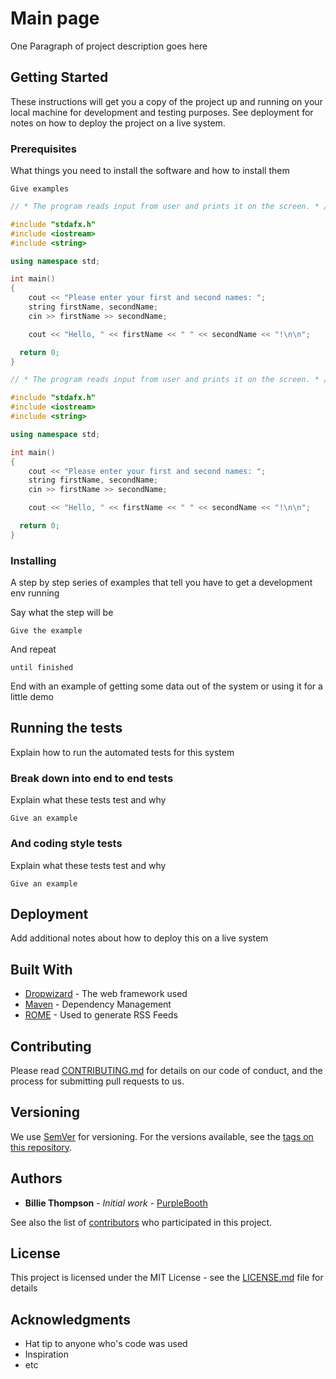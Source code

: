 # Main page

One Paragraph of project description goes here

## Getting Started

These instructions will get you a copy of the project up and running on your local machine for development and testing purposes. See deployment for notes on how to deploy the project on a live system.

### Prerequisites

What things you need to install the software and how to install them

```
Give examples
```

``` c++
// * The program reads input from user and prints it on the screen. * //

#include "stdafx.h"
#include <iostream>
#include <string>

using namespace std;

int main()
{
	cout << "Please enter your first and second names: ";
	string firstName, secondName;
	cin >> firstName >> secondName;

	cout << "Hello, " << firstName << " " << secondName << "!\n\n";

  return 0;
}
```

``` cpp
// * The program reads input from user and prints it on the screen. * //

#include "stdafx.h"
#include <iostream>
#include <string>

using namespace std;

int main()
{
	cout << "Please enter your first and second names: ";
	string firstName, secondName;
	cin >> firstName >> secondName;

	cout << "Hello, " << firstName << " " << secondName << "!\n\n";

  return 0;
}
```

### Installing

A step by step series of examples that tell you have to get a development env running

Say what the step will be

```
Give the example
```

And repeat

```
until finished
```

End with an example of getting some data out of the system or using it for a little demo

## Running the tests

Explain how to run the automated tests for this system

### Break down into end to end tests

Explain what these tests test and why

```
Give an example
```

### And coding style tests

Explain what these tests test and why

```
Give an example
```

## Deployment

Add additional notes about how to deploy this on a live system

## Built With

* [Dropwizard](http://www.dropwizard.io/1.0.2/docs/) - The web framework used
* [Maven](https://maven.apache.org/) - Dependency Management
* [ROME](https://rometools.github.io/rome/) - Used to generate RSS Feeds

## Contributing

Please read [CONTRIBUTING.md](https://gist.github.com/PurpleBooth/b24679402957c63ec426) for details on our code of conduct, and the process for submitting pull requests to us.

## Versioning

We use [SemVer](http://semver.org/) for versioning. For the versions available, see the [tags on this repository](https://github.com/your/project/tags). 

## Authors

* **Billie Thompson** - *Initial work* - [PurpleBooth](https://github.com/PurpleBooth)

See also the list of [contributors](https://github.com/your/project/contributors) who participated in this project.

## License

This project is licensed under the MIT License - see the [LICENSE.md](LICENSE.md) file for details

## Acknowledgments

* Hat tip to anyone who's code was used
* Inspiration
* etc
